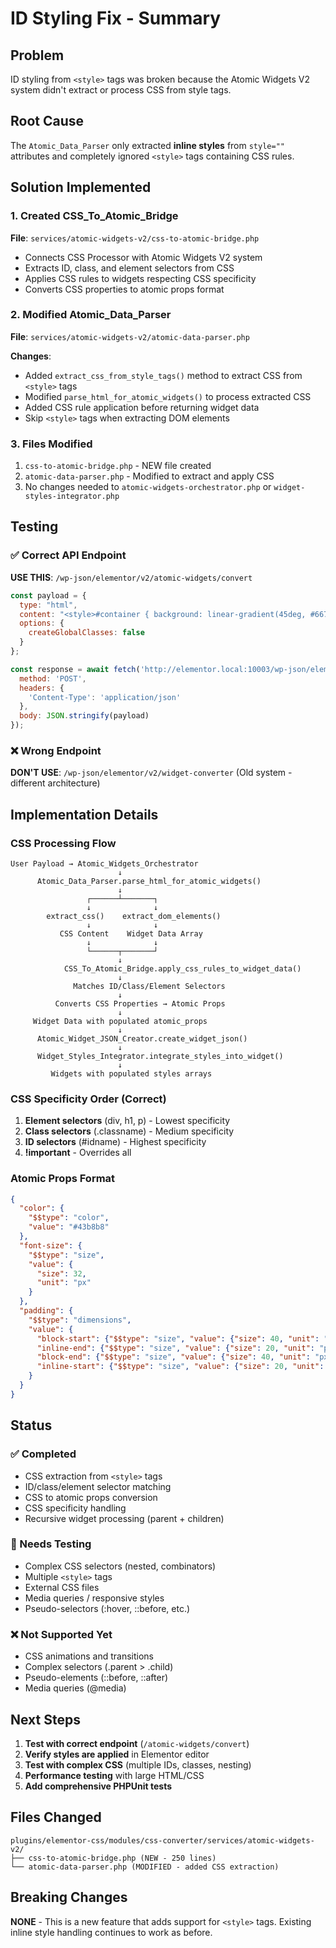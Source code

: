 # ID Styling Fix - Summary

## Problem
ID styling from `<style>` tags was broken because the Atomic Widgets V2 system didn't extract or process CSS from style tags.

## Root Cause
The `Atomic_Data_Parser` only extracted **inline styles** from `style=""` attributes and completely ignored `<style>` tags containing CSS rules.

## Solution Implemented

### 1. Created CSS_To_Atomic_Bridge
**File**: `services/atomic-widgets-v2/css-to-atomic-bridge.php`

- Connects CSS Processor with Atomic Widgets V2 system
- Extracts ID, class, and element selectors from CSS
- Applies CSS rules to widgets respecting CSS specificity
- Converts CSS properties to atomic props format

### 2. Modified Atomic_Data_Parser  
**File**: `services/atomic-widgets-v2/atomic-data-parser.php`

**Changes**:
- Added `extract_css_from_style_tags()` method to extract CSS from `<style>` tags
- Modified `parse_html_for_atomic_widgets()` to process extracted CSS
- Added CSS rule application before returning widget data
- Skip `<style>` tags when extracting DOM elements

### 3. Files Modified
1. `css-to-atomic-bridge.php` - NEW file created
2. `atomic-data-parser.php` - Modified to extract and apply CSS
3. No changes needed to `atomic-widgets-orchestrator.php` or `widget-styles-integrator.php`

## Testing

### ✅ Correct API Endpoint
**USE THIS**: `/wp-json/elementor/v2/atomic-widgets/convert`

```javascript
const payload = {
  type: "html",
  content: "<style>#container { background: linear-gradient(45deg, #667eea, #764ba2); padding: 40px 20px; border-radius: 12px; box-shadow: 0 4px 15px rgba(0,0,0,0.1); } #title { background-color: #43b8b8; color: white; font-size: 32px; font-weight: 700; text-align: center; } #subtitle { color: #e0e6ed; font-size: 18px; margin-top: 10px; }</style><div id=\"container\"><h1 id=\"title\">Premium Design</h1><p id=\"subtitle\">Beautiful gradients and shadows</p></div>",
  options: {
    createGlobalClasses: false
  }
};

const response = await fetch('http://elementor.local:10003/wp-json/elementor/v2/atomic-widgets/convert', {
  method: 'POST',
  headers: {
    'Content-Type': 'application/json'
  },
  body: JSON.stringify(payload)
});
```

### ❌ Wrong Endpoint
**DON'T USE**: `/wp-json/elementor/v2/widget-converter` (Old system - different architecture)

## Implementation Details

### CSS Processing Flow

```
User Payload → Atomic_Widgets_Orchestrator
                        ↓
      Atomic_Data_Parser.parse_html_for_atomic_widgets()
                        ↓
                 ┌──────┴───────┐
                 ↓              ↓
        extract_css()    extract_dom_elements()
                 ↓              ↓
           CSS Content    Widget Data Array
                 ↓              ↓
                 └──────┬───────┘
                        ↓
            CSS_To_Atomic_Bridge.apply_css_rules_to_widget_data()
                        ↓
              Matches ID/Class/Element Selectors
                        ↓
          Converts CSS Properties → Atomic Props
                        ↓
     Widget Data with populated atomic_props
                        ↓
      Atomic_Widget_JSON_Creator.create_widget_json()
                        ↓
      Widget_Styles_Integrator.integrate_styles_into_widget()
                        ↓
         Widgets with populated styles arrays
```

### CSS Specificity Order (Correct)
1. **Element selectors** (div, h1, p) - Lowest specificity
2. **Class selectors** (.classname) - Medium specificity  
3. **ID selectors** (#idname) - Highest specificity
4. **!important** - Overrides all

### Atomic Props Format
```json
{
  "color": {
    "$$type": "color",
    "value": "#43b8b8"
  },
  "font-size": {
    "$$type": "size",
    "value": {
      "size": 32,
      "unit": "px"
    }
  },
  "padding": {
    "$$type": "dimensions",
    "value": {
      "block-start": {"$$type": "size", "value": {"size": 40, "unit": "px"}},
      "inline-end": {"$$type": "size", "value": {"size": 20, "unit": "px"}},
      "block-end": {"$$type": "size", "value": {"size": 40, "unit": "px"}},
      "inline-start": {"$$type": "size", "value": {"size": 20, "unit": "px"}}
    }
  }
}
```

## Status

### ✅ Completed
- CSS extraction from `<style>` tags
- ID/class/element selector matching
- CSS to atomic props conversion
- CSS specificity handling
- Recursive widget processing (parent + children)

### 🚧 Needs Testing
- Complex CSS selectors (nested, combinators)
- Multiple `<style>` tags
- External CSS files
- Media queries / responsive styles
- Pseudo-selectors (:hover, ::before, etc.)

### ❌ Not Supported Yet
- CSS animations and transitions
- Complex selectors (.parent > .child)
- Pseudo-elements (::before, ::after)
- Media queries (@media)

## Next Steps

1. **Test with correct endpoint** (`/atomic-widgets/convert`)
2. **Verify styles are applied** in Elementor editor
3. **Test with complex CSS** (multiple IDs, classes, nesting)
4. **Performance testing** with large HTML/CSS
5. **Add comprehensive PHPUnit tests**

## Files Changed

```
plugins/elementor-css/modules/css-converter/services/atomic-widgets-v2/
├── css-to-atomic-bridge.php (NEW - 250 lines)
└── atomic-data-parser.php (MODIFIED - added CSS extraction)
```

## Breaking Changes

**NONE** - This is a new feature that adds support for `<style>` tags. Existing inline style handling continues to work as before.

